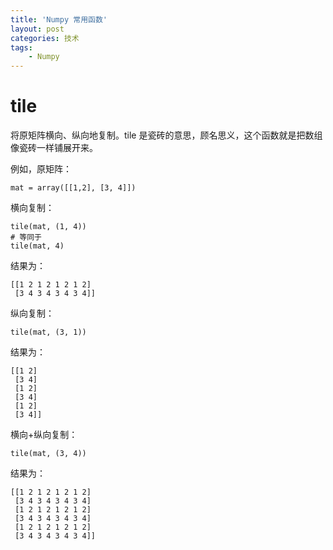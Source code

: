 ```yaml
---
title: 'Numpy 常用函数'
layout: post
categories: 技术
tags:
    - Numpy
---
```


# tile

将原矩阵横向、纵向地复制。tile 是瓷砖的意思，顾名思义，这个函数就是把数组像瓷砖一样铺展开来。

例如，原矩阵：

```
mat = array([[1,2], [3, 4]])
```

横向复制：

```
tile(mat, (1, 4))
# 等同于
tile(mat, 4)
```

结果为：

```
[[1 2 1 2 1 2 1 2]
 [3 4 3 4 3 4 3 4]]
```

纵向复制：

```
tile(mat, (3, 1))
```

结果为：

```
[[1 2]
 [3 4]
 [1 2]
 [3 4]
 [1 2]
 [3 4]]
```

横向+纵向复制：

```
tile(mat, (3, 4))
```

结果为：

```
[[1 2 1 2 1 2 1 2]
 [3 4 3 4 3 4 3 4]
 [1 2 1 2 1 2 1 2]
 [3 4 3 4 3 4 3 4]
 [1 2 1 2 1 2 1 2]
 [3 4 3 4 3 4 3 4]]
```